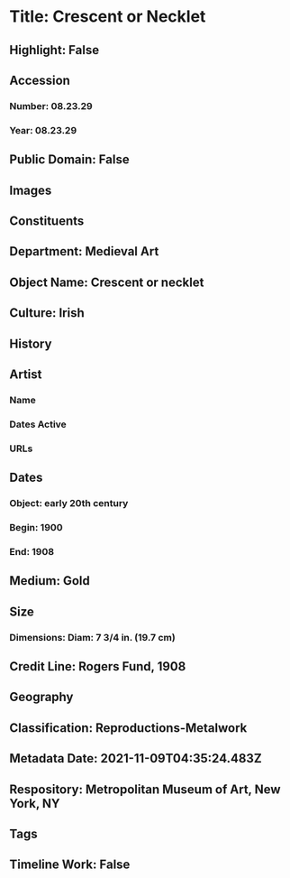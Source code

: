 # Title: Crescent or Necklet
## Highlight: False
## Accession
### Number: 08.23.29
### Year: 08.23.29
## Public Domain: False
## Images
## Constituents
## Department: Medieval Art
## Object Name: Crescent or necklet
## Culture: Irish
## History
## Artist
### Name
### Dates Active
### URLs
## Dates
### Object: early 20th century
### Begin: 1900
### End: 1908
## Medium: Gold
## Size
### Dimensions: Diam: 7 3/4 in. (19.7 cm)
## Credit Line: Rogers Fund, 1908
## Geography
## Classification: Reproductions-Metalwork
## Metadata Date: 2021-11-09T04:35:24.483Z
## Respository: Metropolitan Museum of Art, New York, NY
## Tags
## Timeline Work: False